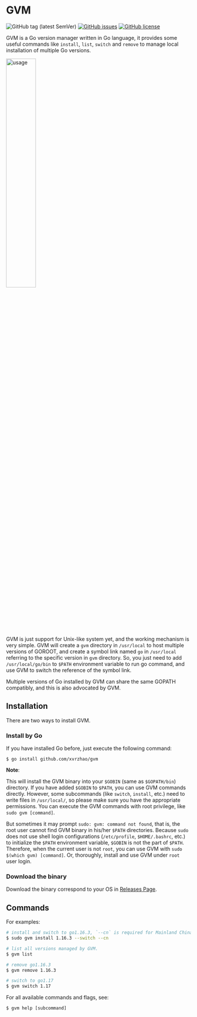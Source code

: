 # GVM
![GitHub tag (latest SemVer)](https://img.shields.io/github/v/tag/xvrzhao/gvm?label=version)
[![GitHub issues](https://img.shields.io/github/issues/xvrzhao/gvm)](https://github.com/xvrzhao/gvm/issues)
[![GitHub license](https://img.shields.io/github/license/xvrzhao/gvm)](https://github.com/xvrzhao/gvm/blob/master/LICENSE)

GVM is a Go version manager written in Go language, it provides some useful commands like `install`, `list`, `switch` and `remove` to manage local installation of multiple Go versions.

<img src="usage.gif" alt="usage" width="40%" height="40%" />

GVM is just support for Unix-like system yet, and the working mechanism is very simple. 
GVM will create a `gvm` directory in `/usr/local` to host multiple versions of GOROOT, 
and create a symbol link named `go` in `/usr/local` referring to the specific version in `gvm` directory. 
So, you just need to add `/usr/local/go/bin` to `$PATH` environment variable to run go command, 
and use GVM to switch the reference of the symbol link.

Multiple versions of Go installed by GVM can share the same GOPATH compatibly, and this is also advocated by GVM.

## Installation

There are two ways to install GVM.

### Install by Go

If you have installed Go before, just execute the following command:

```
$ go install github.com/xvrzhao/gvm
```

**Note**: 

This will install the GVM binary into your `$GOBIN` (same as `$GOPATH/bin`) directory. If you have added `$GOBIN` to `$PATH`, you can use GVM commands directly. However, some subcommands (like `switch`, `install`, etc.) need to write files in `/usr/local/`, so please make sure you have the appropriate permissions. You can execute the GVM commands with root privilege, like `sudo gvm [command]`.

But sometimes it may prompt `sudo: gvm: command not found`, that is, the root user cannot find GVM binary in his/her `$PATH` directories. Because `sudo` does not use shell login configurations (`/etc/profile`, `$HOME/.bashrc`, etc.) to initialize the `$PATH` environment variable, `$GOBIN` is not the part of `$PATH`. Therefore, when the current user is not `root`, you can use GVM with `sudo $(which gvm) [command]`. Or, thoroughly, install and use GVM under `root` user login.

### Download the binary

Download the binary correspond to your OS in [Releases Page](https://github.com/xvrzhao/gvm/releases).

## Commands

For examples:

```bash
# install and switch to go1.16.3, `--cn` is required for Mainland China.
$ sudo gvm install 1.16.3 --switch --cn 

# list all versions managed by GVM.
$ gvm list

# remove go1.16.3
$ gvm remove 1.16.3

# switch to go1.17
$ gvm switch 1.17
```

For all available commands and flags, see:

```
$ gvm help [subcommand]
```
